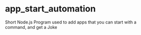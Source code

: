 # app_start_automation
Short Node.js Program used to add apps that you can start with a command, and get a Joke
